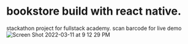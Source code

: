 # bookstore build with react native. 
stackathon project for fullstack academy.
scan barcode for live demo
![Screen Shot 2022-03-11 at 9 12 29 PM](https://user-images.githubusercontent.com/83997567/158003222-643d288a-7acf-4ae4-9387-3cd8a70d17d8.png)
